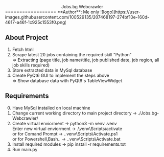 <center> Jobs.bg Webcrawler </center>
==================
**Author**: Me only
![logo](https://user-images.githubusercontent.com/100529135/207468197-274bf10e-160d-4617-a46f-1c925c1553f0.png)

About Project
---
1. Fetch html
2. Scrape latest 20 jobs containing the required skill "Python" <br />
   => Extracting (page title, job name/title, job published date, job region, all job skills required)  
3. Store extracted data in MySql database
4. Create PyQt6 GUI to implement the steps above <br />
   => Show database data with PyQt6's TableViewWidget

Requirements
--- 
0. Have MySql installed on local machine
1. Change current working directory to main project directory -> ./Jobs.bg-Webcrawler/
2. Create virtual enviorment -> python3 -m venv .venv <br />
   Enter new virtual enviorment -> .\venv\Scripts\activate  <br />
      or  for Comand Prompt -> .\.venv\Scripts\Activate.ps1 <br /> 
      or for Powershell,Bash.. -> .\.venv\Scripts\Activate.bat
3. Install required modules -> pip install -r requirements.txt
4. Run main.py

